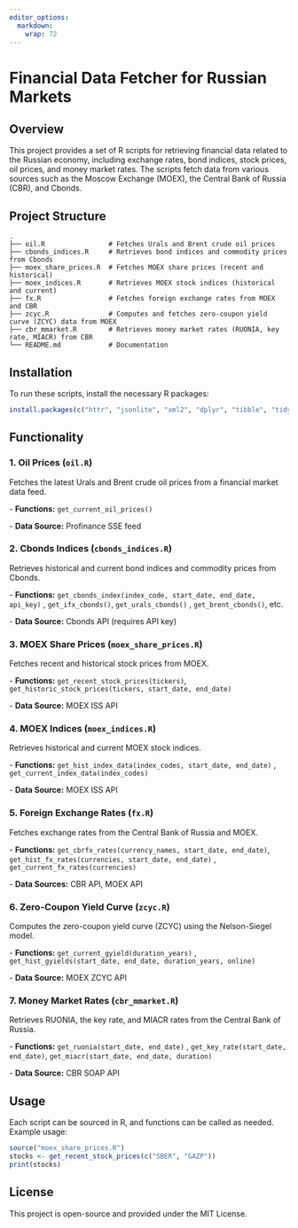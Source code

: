 ```yaml
---
editor_options: 
  markdown: 
    wrap: 72
---
```


# Financial Data Fetcher for Russian Markets

## Overview

This project provides a set of R scripts for retrieving financial data
related to the Russian economy, including exchange rates, bond indices,
stock prices, oil prices, and money market rates. The scripts fetch data
from various sources such as the Moscow Exchange (MOEX), the Central
Bank of Russia (CBR), and Cbonds.

## Project Structure

```         
.
├── oil.R                # Fetches Urals and Brent crude oil prices
├── cbonds_indices.R     # Retrieves bond indices and commodity prices from Cbonds
├── moex_share_prices.R  # Fetches MOEX share prices (recent and historical)
├── moex_indices.R       # Retrieves MOEX stock indices (historical and current)
├── fx.R                 # Fetches foreign exchange rates from MOEX and CBR
├── zcyc.R               # Computes and fetches zero-coupon yield curve (ZCYC) data from MOEX
├── cbr_mmarket.R        # Retrieves money market rates (RUONIA, key rate, MIACR) from CBR
└── README.md            # Documentation
```

## Installation

To run these scripts, install the necessary R packages:

``` r
install.packages(c("httr", "jsonlite", "xml2", "dplyr", "tibble", "tidyr", "lubridate", "purrr", "readr", "hms", "here"))
```

## Functionality

### 1. Oil Prices (`oil.R`)

Fetches the latest Urals and Brent crude oil prices from a financial
market data feed.

\- **Functions:** `get_current_oil_prices()`

\- **Data Source:** Profinance SSE feed

### 2. Cbonds Indices (`cbonds_indices.R`)

Retrieves historical and current bond indices and commodity prices from
Cbonds.

\- **Functions:**
`get_cbonds_index(index_code, start_date, end_date, api_key)` ,
`get_ifx_cbonds()`, `get_urals_cbonds()` , `get_brent_cbonds()`, etc.

\- **Data Source:** Cbonds API (requires API key)

### 3. MOEX Share Prices (`moex_share_prices.R`)

Fetches recent and historical stock prices from MOEX.

\- **Functions:** `get_recent_stock_prices(tickers)`,
`get_historic_stock_prices(tickers, start_date, end_date)`

\- **Data Source:** MOEX ISS API

### 4. MOEX Indices (`moex_indices.R`)

Retrieves historical and current MOEX stock indices.

\- **Functions:**
`get_hist_index_data(index_codes, start_date, end_date)` ,
`get_current_index_data(index_codes)`

\- **Data Source:** MOEX ISS API

### 5. Foreign Exchange Rates (`fx.R`)

Fetches exchange rates from the Central Bank of Russia and MOEX.

\- **Functions:**
`get_cbrfx_rates(currency_names, start_date, end_date)`,
`get_hist_fx_rates(currencies, start_date, end_date)` ,
`get_current_fx_rates(currencies)`

\- **Data Sources:** CBR API, MOEX API

### 6. Zero-Coupon Yield Curve (`zcyc.R`)

Computes the zero-coupon yield curve (ZCYC) using the Nelson-Siegel
model.

\- **Functions:** `get_current_gyield(duration_years)` ,
`get_hist_gyields(start_date, end_date, duration_years, online)`

\- **Data Source:** MOEX ZCYC API

### 7. Money Market Rates (`cbr_mmarket.R`)

Retrieves RUONIA, the key rate, and MIACR rates from the Central Bank of
Russia.

\- **Functions:** `get_ruonia(start_date, end_date)` ,
`get_key_rate(start_date, end_date)`,
`get_miacr(start_date, end_date, duration)`

\- **Data Source:** CBR SOAP API

## Usage

Each script can be sourced in R, and functions can be called as needed.
Example usage:

``` r
source("moex_share_prices.R")
stocks <- get_recent_stock_prices(c("SBER", "GAZP"))
print(stocks)
```

## License

This project is open-source and provided under the MIT License.
